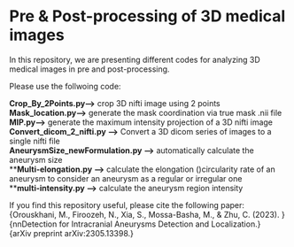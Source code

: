 # Pre & Post-processing of 3D medical images
In this repository, we are presenting different codes for analyzing 3D medical images in pre and post-processing. 

Please use the follwoing code: </br>

**Crop_By_2Points.py-->** crop 3D nifti image using 2 points </br>
**Mask_location.py-->** generate the mask coordination via true mask .nii file </br>
**MIP.py-->** generate the maximum intensity projection of a 3D nifti image </br>
**Convert_dicom_2_nifti.py -->** Convert a 3D dicom series of images to a single nifti file  </br>
**AneurysmSize_newFormulation.py -->** automatically calculate the aneurysm size </br>
****Multi-elongation.py -->** calculate the elongation ()circularity rate of an aneurysm to consider an aneurysm as a regular or irregular one  </br>
****multi-intensity.py -->** calculate the aneurysm region intensity  </br>

If you find this repository useful, please cite the following paper: </br>
{Orouskhani, M., Firoozeh, N., Xia, S., Mossa-Basha, M., & Zhu, C. (2023). } </br>
{nnDetection for Intracranial Aneurysms Detection and Localization.} </br>
{arXiv preprint arXiv:2305.13398.}
